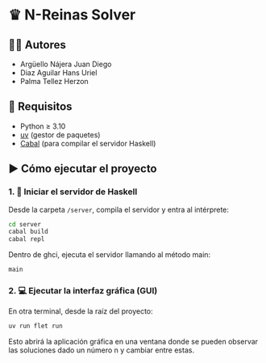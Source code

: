 # ♛ N-Reinas Solver

## 🧑‍💻 Autores
- Argüello Nájera Juan Diego
- Diaz Aguilar Hans Uriel
- Palma Tellez Herzon


## 🚀 Requisitos

- Python ≥ 3.10
- [uv](https://docs.astral.sh/uv/getting-started/installation/) (gestor de paquetes)
- [Cabal](https://www.haskell.org/cabal/) (para compilar el servidor Haskell)


## ▶️ Cómo ejecutar el proyecto

### 1. 🔧 Iniciar el servidor de Haskell

Desde la carpeta `/server`, compila el servidor y entra al intérprete:

```bash
cd server
cabal build
cabal repl
```

Dentro de ghci, ejecuta el servidor llamando al método main:
```haskell
main
```

### 2. 💻 Ejecutar la interfaz gráfica (GUI)
En otra terminal, desde la raíz del proyecto:
```bash
uv run flet run
```

Esto abrirá la aplicación gráfica en una ventana donde se pueden observar las soluciones dado un número n y cambiar entre estas.

